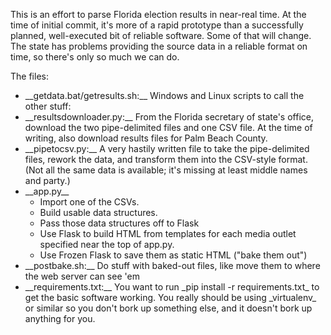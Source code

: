 This is an effort to parse Florida election results in near-real time. At the time of initial commit, it's more of a rapid prototype than a successfully planned, well-executed bit of reliable software. Some of that will change. The state has problems providing the source data in a reliable format on time, so there's only so much we can do.

The files:
<ul>
<li> __getdata.bat/getresults.sh:__ Windows and Linux scripts to call the other stuff:
<li> __resultsdownloader.py:__ From the Florida secretary of state's office, download the two pipe-delimited files and one CSV file. At the time of writing, also download results files for Palm Beach County.
<li> __pipetocsv.py:__ A very hastily written file to take the pipe-delimited files, rework the data, and transform them into the CSV-style format. (Not all the same data is available; it's missing at least middle names and party.)
<li> __app.py__
<ul>
<li>Import one of the CSVs.
<li>Build usable data structures.
<li>Pass those data structures off to Flask
<li>Use Flask to build HTML from templates for each media outlet specified near the top of app.py.
<li>Use Frozen Flask to save them as static HTML ("bake them out")
</ul>
<li> __postbake.sh:__ Do stuff with baked-out files, like move them to where the web server can see 'em
<li> __requirements.txt:__ You want to run _pip install -r requirements.txt_ to get the basic software working. You really should be using _virtualenv_ or similar so you don't bork up something else, and it doesn't bork up anything for you.
</ul>
